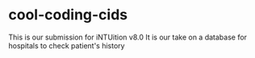 # cool-coding-cids
This is our submission for iNTUition v8.0
It is our take on a database for hospitals to check patient's history

